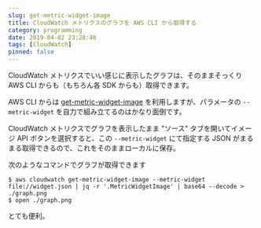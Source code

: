 ```yaml
---
slug: get-metric-widget-image
title: CloudWatch メトリクスのグラフを AWS CLI から取得する
category: programming
date: 2019-04-02 23:28:40
tags: [CloudWatch]
pinned: false
---
```


CloudWatch メトリクスでいい感じに表示したグラフは、そのままそっくり AWS CLI からも（もちろん各 SDK からも）取得できます。

AWS CLI からは [get-metric-widget-image](https://docs.aws.amazon.com/cli/latest/reference/cloudwatch/get-metric-widget-image.html) を利用しますが、パラメータの `--metric-widget` を自力で組み立てるのはかなり面倒です。

CloudWatch メトリクスでグラフを表示したまま "ソース" タブを開いてイメージ API ボタンを選択すると、この `--metric-widget` にて指定する JSON がまるまる取得できるので、これをそのままローカルに保存。

次のようなコマンドでグラフが取得できます

```
$ aws cloudwatch get-metric-widget-image --metric-widget file://widget.json | jq -r '.MetricWidgetImage' | base64 --decode > ./graph.png
$ open ./graph.png
```

とても便利。
